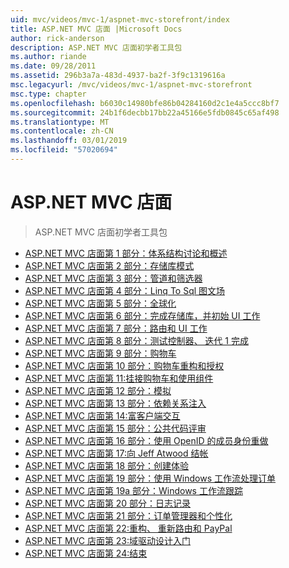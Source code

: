 ```yaml
---
uid: mvc/videos/mvc-1/aspnet-mvc-storefront/index
title: ASP.NET MVC 店面 |Microsoft Docs
author: rick-anderson
description: ASP.NET MVC 店面初学者工具包
ms.author: riande
ms.date: 09/28/2011
ms.assetid: 296b3a7a-483d-4937-ba2f-3f9c1319616a
msc.legacyurl: /mvc/videos/mvc-1/aspnet-mvc-storefront
msc.type: chapter
ms.openlocfilehash: b6030c14980bfe86b04284160d2c1e4a5ccc8bf7
ms.sourcegitcommit: 24b1f6decbb17bb22a45166e5fdb0845c65af498
ms.translationtype: MT
ms.contentlocale: zh-CN
ms.lasthandoff: 03/01/2019
ms.locfileid: "57020694"
---
```

<a name="aspnet-mvc-storefront"></a>ASP.NET MVC 店面
====================
> ASP.NET MVC 店面初学者工具包


- [ASP.NET MVC 店面第 1 部分：体系结构讨论和概述](aspnet-mvc-storefront-part-1-architectural-discussion-and-overview.md)
- [ASP.NET MVC 店面第 2 部分：存储库模式](aspnet-mvc-storefront-part-2-the-repository-pattern.md)
- [ASP.NET MVC 店面第 3 部分：管道和筛选器](aspnet-mvc-storefront-part-3-pipes-and-filters.md)
- [ASP.NET MVC 店面第 4 部分：Linq To Sql 图文场](aspnet-mvc-storefront-part-4-linq-to-sql-spike.md)
- [ASP.NET MVC 店面第 5 部分：全球化](aspnet-mvc-storefront-part-5-globalization.md)
- [ASP.NET MVC 店面第 6 部分：完成存储库，并初始 UI 工作](aspnet-mvc-storefront-part-6-finishing-the-repository-and-initial-ui-work.md)
- [ASP.NET MVC 店面第 7 部分：路由和 UI 工作](aspnet-mvc-storefront-part-7-routing-and-ui-work.md)
- [ASP.NET MVC 店面第 8 部分：测试控制器、 迭代 1 完成](aspnet-mvc-storefront-part-8-testing-controllers-iteration-1-complete.md)
- [ASP.NET MVC 店面第 9 部分：购物车](aspnet-mvc-storefront-part-9-the-shopping-cart.md)
- [ASP.NET MVC 店面第 10 部分：购物车重构和授权](aspnet-mvc-storefront-part-10-shopping-cart-refactor-and-authorization.md)
- [ASP.NET MVC 店面第 11:挂接购物车和使用组件](aspnet-mvc-storefront-part-11-hooking-up-the-shopping-cart-and-using-components.md)
- [ASP.NET MVC 店面第 12 部分：模拟](aspnet-mvc-storefront-part-12-mocking.md)
- [ASP.NET MVC 店面第 13 部分：依赖关系注入](aspnet-mvc-storefront-part-13-dependency-injection.md)
- [ASP.NET MVC 店面第 14:富客户端交互](aspnet-mvc-storefront-part-14-rich-client-interaction.md)
- [ASP.NET MVC 店面第 15 部分：公共代码评审](aspnet-mvc-storefront-part-15-public-code-review.md)
- [ASP.NET MVC 店面第 16 部分：使用 OpenID 的成员身份重做](aspnet-mvc-storefront-part-16-membership-redo-with-openid.md)
- [ASP.NET MVC 店面第 17:向 Jeff Atwood 结帐](aspnet-mvc-storefront-part-17-checkout-with-jeff-atwood.md)
- [ASP.NET MVC 店面第 18 部分：创建体验](aspnet-mvc-storefront-part-18-creating-an-experience.md)
- [ASP.NET MVC 店面第 19 部分：使用 Windows 工作流处理订单](aspnet-mvc-storefront-part-19-processing-orders-with-windows-workflow.md)
- [ASP.NET MVC 店面第 19a 部分：Windows 工作流跟踪](aspnet-mvc-storefront-part-19a-windows-workflow-followup.md)
- [ASP.NET MVC 店面第 20 部分：日志记录](aspnet-mvc-storefront-part-20-logging.md)
- [ASP.NET MVC 店面第 21 部分：订单管理器和个性化](aspnet-mvc-storefront-part-21-order-manager-and-personalization.md)
- [ASP.NET MVC 店面第 22:重构、 重新路由和 PayPal](aspnet-mvc-storefront-part-22-restructuring-rerouting-and-paypal.md)
- [ASP.NET MVC 店面第 23:域驱动设计入门](aspnet-mvc-storefront-part-23-getting-started-with-domain-driven-design.md)
- [ASP.NET MVC 店面第 24:结束](aspnet-mvc-storefront-part-24-finis.md)
